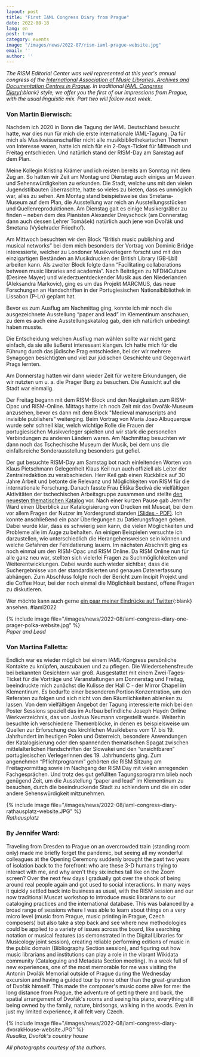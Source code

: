 ```yaml
---
layout: post
title: "First IAML Congress Diary from Prague"
date: 2022-08-18
lang: en
post: true
category: events
image: "/images/news/2022-07/rism-iaml-prague-website.jpg"
email: ''
author: ''
---
```


_The RISM Editorial Center was well represented at this year's annual congress of the [International Association of Music Libraries, Archives and Documentation Centres in Prague](/publications/iaml-congresses/2022.html). In traditional [IAML Congress Diary](https://www.iaml.info/tags/congress-diary-kongresstagebuch-journal-de-bord-du-congres){:blank} style, we offer you the first of our impressions from Prague, with the usual linguistic mix. Part two will follow next week._

### Von Martin Bierwisch:
Nachdem ich 2020 in Bonn die Tagung der IAML Deutschland besucht hatte, war dies nun für mich die erste internationale IAML-Tagung. Da für mich als Musikwissenschaftler nicht alle musikbibliothekarischen Themen von Interesse waren, hatte ich mich für ein 2-Days-Ticket für Mittwoch und Freitag entschieden. Und natürlich stand der RISM-Day am Samstag auf dem Plan.  

Meine Kollegin Kristina Krämer und ich reisten bereits am Sonntag mit dem Zug an. So hatten wir Zeit am Montag und Dienstag auch einiges an Museen und Sehenswürdigkeiten zu erkunden. Die Stadt, welche uns mit den vielen Jugendstilbauten überraschte, hatte so vieles zu bieten, dass es unmöglich war, alles zu sehen. Am Montag stand beispielsweise das Smetana-Museum auf dem Plan, die Ausstellung war reich an Ausstellungsstücken und Quellenreproduktionen. Am Dienstag galt es einige Musikergräber zu finden – neben dem des Pianisten Alexander Dreyschock (am Donnerstag dann auch dessen Lehrer Tomášek) natürlich auch jene von Dvořák und Smetana (Vyšehrader Friedhof).  

Am Mittwoch besuchten wir den Block “British music publishing and musical networks” bei dem mich besonders der Vortrag von Dominic Bridge interessierte, welcher zu Londoner Musikverlegern forscht und mit den einzigartigen Beständen an Musikdrucken der British Library (GB-Lbl) arbeiten kann. Als zweiter Block folgte dann “Facilitating collaborations between music libraries and academia”. Nach Beiträgen zu NFDI4Culture (Desiree Mayer) und wiederzuentdeckender Musik aus den Niederlanden (Aleksandra Markovic), ging es um das Projekt MARCMUS, das neue Forschungen an Handschriften in der Portugiesischen Nationalbibliothek in Lissabon (P-Ln) geplant hat.  

Bevor es zum Ausflug am Nachmittag ging, konnte ich mir noch die ausgezeichnete Ausstellung “paper and lead” im Klementinum anschauen, zu dem es auch eine Ausstellungskatalog gab, den ich natürlich unbedingt haben musste.  

Die Entscheidung welchen Ausflug man wählen sollte war nicht ganz einfach, da sie alle äußerst interessant klangen. Ich hatte mich für die Führung durch das jüdische Prag entschieden, bei der wir mehrere Synagogen besichtigten und viel zur jüdischen Geschichte und Gegenwart Prags lernten.  

Am Donnerstag hatten wir dann wieder Zeit für weitere Erkundungen, die wir nutzten um u. a. die Prager Burg zu besuchen. Die Aussicht auf die Stadt war einmalig.  

Der Freitag begann mit dem RISM-Block und den Neuigkeiten zum RISM-Opac und RISM-Online. Mittags hatte ich noch Zeit mir das Dvořák-Museum anzusehen, bevor es dann mit dem Block "Medieval manuscripts and invisible publishers” weiterging. Beim Vortrag von Maria Joao Albuquerque wurde sehr schnell klar, welch wichtige Rolle die Frauen der portugiesischen Musikverleger spielten und wir stark die personellen Verbindungen zu anderen Ländern waren. Am Nachmittag besuchten wir dann noch das Tschechische Museum der Musik, bei dem uns die einfallsreiche Sonderausstellung besonders gut gefiel.  

Der gut besuchte RISM-Day am Samstag bot nach einleitenden Worten von Klaus Pietschmann Gelegenheit Klaus Keil nun auch offiziell als Leiter der Zentralredaktion zu verabschieden. Herr Keil gab einen Rückblick auf 30 Jahre Arbeit und betonte die Relevanz und Möglichkeiten von RISM für die internationale Forschung. Danach fasste Frau Eliška Šedivá die vielfältigen Aktivitäten der tschechischen Arbeitsgruppe zusammen und stellte [den neuesten thematischen Katalog](/new_publications/2022/07/21/thematic-catalogue-music-collection-p-barnabas-weiss.html) vor. Nach einer kurzen Pause gab Jennifer Ward einen Überblick zur Katalogisierung von Drucken mit Muscat, bei dem vor allem Fragen der Nutzer im Vordergrund standen [(Slides - PDF)](/publications/iaml-congresses/2022.html). Ich konnte anschließend ein paar Überlegungen zu Datierungsfragen geben. Dabei wurde klar, dass es schwierig sein kann, die vielen Möglichkeiten und Probleme alle im Auge zu behalten. An einigen Beispielen versuchte ich darzustellen, wie unterschiedlich die Herangehensweisen sein können und welche Gefahren der Fehldatierung lauern. Im nächsten Abschnitt ging es noch einmal um den RISM-Opac und RISM Online. Da RISM Online nun für alle ganz neu war, stellten sich vielerlei Fragen zu Suchmöglichkeiten und Weiterentwicklungen. Dabei wurde auch wieder sichtbar, dass die Suchergebnisse von der standardisierten und genauen Datenerfassung abhängen. Zum Abschluss folgte noch der Bericht zum Incipit Projekt und die Coffee Hour, bei der noch einmal die Möglichkeit bestand, offene Fragen zu diskutieren.  

Wer möchte kann auch gerne [ein paar meiner Eindrücke auf Twitter](https://twitter.com/MBierwisch){:blank} ansehen. #iaml2022  

{% include image file="/images/news/2022-08/iaml-congress-diary-one-prager-polka-website.jpg" %}  
_Paper and Lead_

### Von Martina Falletta:  
Endlich war es wieder möglich bei einem IAML-Kongress persönliche Kontakte zu knüpfen, auszubauen und zu pflegen. Die Wiedersehensfreude bei bekannten Gesichtern war groß.
Ausgestattet mit einem Zwei-Tages-Ticket für die Vorträge und Veranstaltungen am Donnerstag und Freitag, beeindruckte mich zunächst die Kulisse der Hall C - der Mirror Chapel im Klementinum. Es bedurfte einer besonderen Portion Konzentration, um den Referaten zu folgen und sich nicht von den Räumlichkeiten ablenken zu lassen.
Von dem vielfältigen Angebot der Tagung interessierte mich bei den Poster Sessions speziell das im Aufbau befindliche Joseph Haydn Online Werkverzeichnis, das von Joshua Neumann vorgestellt wurde. Weiterhin besuchte ich verschiedene Themenblöcke, in denen es beispielsweise um Quellen zur Erforschung des kirchlichen Musiklebens vom 17. bis 19. Jahrhundert im heutigen Polen und Österreich, besondere Anwendungen der Katalogisierung oder den spannenden thematischen Spagat zwischen mittelalterlichen Handschriften der Slowakei und den “unsichtbaren” portugiesischen Verlegerinnen des 19. Jahrhunderts ging.
Zum angenehmen “Pflichtprogramm” gehörten die RISM Sitzung am Freitagvormittag sowie im Nachgang der RISM Day mit vielen anregenden Fachgesprächen.
Und trotz des gut gefüllten Tagungsprogramm blieb noch genügend Zeit, um die Ausstellung “paper and lead” im Klementinum zu besuchen, durch die beeindruckende Stadt zu schlendern und die ein oder andere Sehenswürdigkeit mitzunehmen.  

{% include image file="/images/news/2022-08/iaml-congress-diary-rathausplatz-website.JPG" %}  
_Rathausplatz_  

### By Jennifer Ward:  
Traveling from Dresden to Prague on an overcrowded train (standing room only) made me briefly forget the pandemic, but seeing all my wonderful colleagues at the Opening Ceremony suddenly brought the past two years of isolation back to the forefront: who are these 3-D humans trying to interact with me, and why aren't they six inches tall like on the Zoom screen? Over the next few days I gradually got over the shock of being around real people again and got used to social interactions. In many ways it quickly settled back into business as usual, with the RISM session and our now traditional Muscat workshop to introduce music librarians to our cataloging practices and the international database. This was balanced by a broad range of sessions where I was able to learn about things on a very micro level (music from Prague, music printing in Prague, Czech composers) but also take a step back and see where new methodologies could be applied to a variety of issues across the board, like searching notation or musical features (as demonstrated in the Digital Libraries for Musicology joint session), creating reliable performing editions of music in the public domain (Bibliography Section session), and figuring out how music librarians and institutions can play a role in the vibrant Wikidata community (Cataloguing and Metadata Section meeting). In a week full of new experiences, one of the most memorable for me was visiting the Antonín Dvořák Memorial outside of Prague during the Wednesday excursion and having a guided tour by none other than the great-grandson of Dvořák himself. This made the composer's music come alive for me: the long distance from Prague, the adventure of getting there and back, the spatial arrangement of Dvořák's rooms and seeing his piano, everything still being owned by the family, nature, birdsongs, walking in the woods. Even in just my limited experience, it all felt very Czech.  

{% include image file="/images/news/2022-08/iaml-congress-diary-dvorakHouse-website.JPG" %}  
_Rusalka, Dvořák's country house_  

_All photographs courtesy of the authors._
